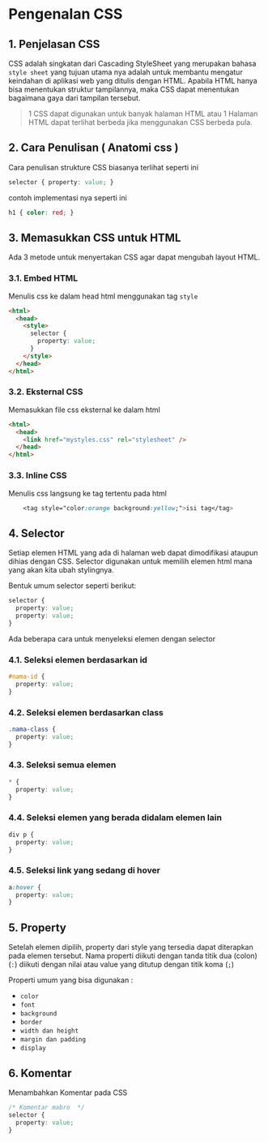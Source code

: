 # Pengenalan CSS

## 1. Penjelasan CSS

 CSS adalah singkatan dari Cascading StyleSheet yang merupakan bahasa `style sheet` yang tujuan utama nya adalah untuk membantu mengatur keindahan di aplikasi web yang ditulis dengan HTML. Apabila HTML hanya bisa menentukan struktur tampilannya, maka CSS dapat menentukan bagaimana gaya dari tampilan tersebut.

 
 > 1 CSS dapat digunakan untuk banyak halaman HTML atau 1 Halaman HTML dapat terlihat berbeda jika menggunakan CSS berbeda pula.

## 2. Cara Penulisan ( Anatomi css )

Cara penulisan strukture CSS biasanya terlihat seperti ini

```css
selector { property: value; }
```

contoh implementasi nya seperti ini 

```css
h1 { color: red; }
```

## 3. Memasukkan CSS untuk HTML

Ada 3 metode untuk menyertakan CSS agar dapat mengubah layout HTML.

### 3.1. Embed HTML

Menulis css ke dalam head html menggunakan tag `style`

```html
<html>
  <head>
    <style>
      selector {
        property: value;
      }
    </style>
  </head>
</html>
```

### 3.2. Eksternal CSS

Memasukkan file css eksternal ke dalam html

```html
<html>
  <head>
    <link href="mystyles.css" rel="stylesheet" />
  </head>
</html>
```

### 3.3. Inline CSS

Menulis css langsung ke tag tertentu pada html

```css
    <tag style="color:orange background:yellow;">isi tag</tag>
```

## 4. Selector

Setiap elemen HTML yang ada di halaman web dapat dimodifikasi ataupun dihias dengan CSS. Selector digunakan untuk memilih elemen html mana yang akan kita ubah stylingnya.

Bentuk umum selector seperti berikut:

```css
selector {
  property: value;
  property: value;
}
```

Ada beberapa cara untuk menyeleksi elemen dengan selector

### 4.1. Seleksi elemen berdasarkan id

```css
#nama-id {
  property: value;
}
```

### 4.2. Seleksi elemen berdasarkan class

```css
.nama-class {
  property: value;
}
```

### 4.3. Seleksi semua elemen

```css
* {
  property: value;
}
```

### 4.4. Seleksi elemen yang berada didalam elemen lain

```css
div p {
  property: value;
}
```

### 4.5. Seleksi link yang sedang di hover

```css
a:hover {
  property: value;
}
```

## 5. Property

Setelah elemen dipilih, property dari style yang tersedia dapat diterapkan pada elemen tersebut. Nama properti diikuti dengan tanda titik dua (colon) (`:`) diikuti dengan nilai atau value yang ditutup dengan titik koma (`;`)

Properti umum yang bisa digunakan :

- `color`
- `font`
- `background`
- `border`
- `width dan height`
- `margin dan padding`
- `display`

## 6. Komentar

Menambahkan Komentar pada CSS

```css
/* Komentar mabro  */
selector {
  property: value;
}
```
